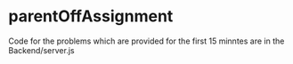 # parentOffAssignment

Code for the problems which are provided for the first 15 minntes are in the Backend/server.js
